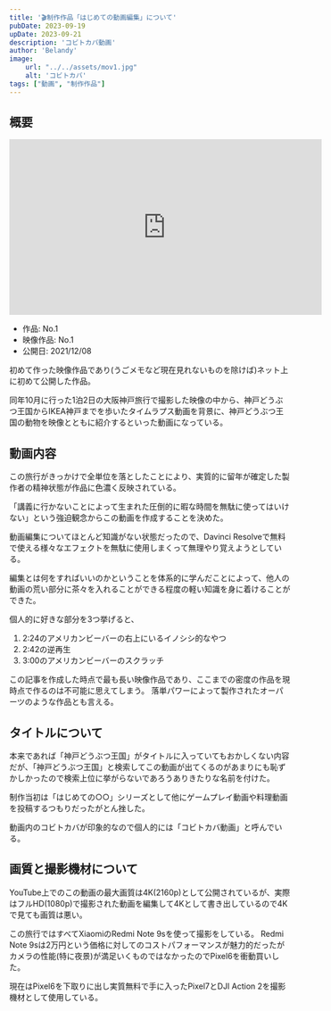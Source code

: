 ```yaml
---
title: '🎬制作作品「はじめての動画編集」について'
pubDate: 2023-09-19
upDate: 2023-09-21
description: 'コビトカバ動画'
author: 'Belandy'
image:
    url: "../../assets/mov1.jpg"
    alt: 'コビトカバ'
tags: ["動画", "制作作品"]
---
```




## 概要
<div class="youtube">
  <iframe width="560" height="315" src="https://www.youtube.com/embed/tVPAqDZ8miU?si=VxzwkeKQiZzHrCFZ" title="YouTube video player" frameborder="0" allow="accelerometer; autoplay; clipboard-write; encrypted-media; gyroscope; picture-in-picture; web-share" allowfullscreen>
  </iframe>
</div>

- 作品: No.1
- 映像作品: No.1
- 公開日: 2021/12/08


初めて作った映像作品であり(うごメモなど現在見れないものを除けば)ネット上に初めて公開した作品。

同年10月に行った1泊2日の大阪神戸旅行で撮影した映像の中から、神戸どうぶつ王国からIKEA神戸までを歩いたタイムラプス動画を背景に、神戸どうぶつ王国の動物を映像とともに紹介するといった動画になっている。

## 動画内容
この旅行がきっかけで全単位を落としたことにより、実質的に留年が確定した製作者の精神状態が作品に色濃く反映されている。

「講義に行かないことによって生まれた圧倒的に暇な時間を無駄に使ってはいけない」という強迫観念からこの動画を作成することを決めた。

動画編集についてほとんど知識がない状態だったので、Davinci Resolveで無料で使える様々なエフェクトを無駄に使用しまくって無理やり覚えようとしている。

編集とは何をすればいいのかということを体系的に学んだことによって、他人の動画の荒い部分に茶々を入れることができる程度の軽い知識を身に着けることができた。

個人的に好きな部分を3つ挙げると、

1. 2:24のアメリカンビーバーの右上にいるイノシシ的なやつ
2. 2:42の逆再生
3. 3:00のアメリカンビーバーのスクラッチ

この記事を作成した時点で最も長い映像作品であり、ここまでの密度の作品を現時点で作るのは不可能に思えてしまう。
落単パワーによって製作されたオーパーツのような作品とも言える。


## タイトルについて
本来であれば「神戸どうぶつ王国」がタイトルに入っていてもおかしくない内容だが、「神戸どうぶつ王国」と検索してこの動画が出てくるのがあまりにも恥ずかしかったので検索上位に挙がらないであろうありきたりな名前を付けた。

制作当初は「はじめての○○」シリーズとして他にゲームプレイ動画や料理動画を投稿するつもりだったがとん挫した。

動画内のコビトカバが印象的なので個人的には「コビトカバ動画」と呼んでいる。

## 画質と撮影機材について
YouTube上でのこの動画の最大画質は4K(2160p)として公開されているが、実際はフルHD(1080p)で撮影された動画を編集して4Kとして書き出しているので4Kで見ても画質は悪い。

この旅行ではすべてXiaomiのRedmi Note 9sを使って撮影をしている。
Redmi Note 9sは2万円という価格に対してのコストパフォーマンスが魅力的だったがカメラの性能(特に夜景)が満足いくものではなかったのでPixel6を衝動買いした。

現在はPixel6を下取りに出し実質無料で手に入ったPixel7とDJI Action 2を撮影機材として使用している。
